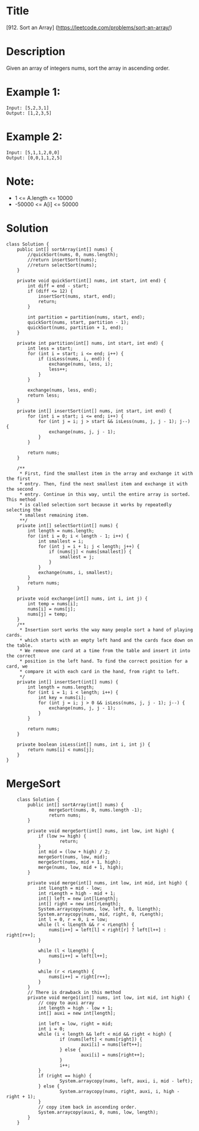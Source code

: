 # Title
[912. Sort an Array] (https://leetcode.com/problems/sort-an-array/)

# Description
Given an array of integers nums, sort the array in ascending order.

# Example 1:

    Input: [5,2,3,1]
    Output: [1,2,3,5]

# Example 2:

    Input: [5,1,1,2,0,0]
    Output: [0,0,1,1,2,5]
 

# Note:

* 1 <= A.length <= 10000
* -50000 <= A[i] <= 50000

# Solution
    class Solution {
        public int[] sortArray(int[] nums) {
            //quickSort(nums, 0, nums.length);
            //return insertSort(nums);
            //return selectSort(nums);
        }

        private void quickSort(int[] nums, int start, int end) {
            int diff = end - start;
            if (diff <= 12) {
                insertSort(nums, start, end);
                return;
            }

            int partition = partition(nums, start, end);
            quickSort(nums, start, partition - 1);
            quickSort(nums, partition + 1, end);
        }

        private int partition(int[] nums, int start, int end) {
            int less = start;
            for (int i = start; i <= end; i++) {
                if (isLess(nums, i, end)) {
                    exchange(nums, less, i);
                    less++;
                }
            }

            exchange(nums, less, end);
            return less;
        }

        private int[] insertSort(int[] nums, int start, int end) {
            for (int i = start; i <= end; i++) {
                for (int j = i; j > start && isLess(nums, j, j - 1); j--) {
                    exchange(nums, j, j - 1);
                }
            }

            return nums;
        }

        /**
         * First, find the smallest item in the array and exchange it with the first
         * entry. Then, find the next smallest item and exchange it with the second 
         * entry. Continue in this way, until the entire array is sorted. This method
         * is called selection sort because it works by repeatedly selecting the 
         * smallest remaining item.
         **/
        private int[] selectSort(int[] nums) {
            int length = nums.length;
            for (int i = 0; i < length - 1; i++) {
                int smallest = i;
                for (int j = i + 1; j < length; j++) {
                    if (nums[j] < nums[smallest]) {
                        smallest = j;
                    }
                }
                exchange(nums, i, smallest); 
            }
            return nums;
        }

        private void exchange(int[] nums, int i, int j) {
            int temp = nums[i];
            nums[i] = nums[j];
            nums[j] = temp;
        }
        /**
         * Insertion sort works the way many people sort a hand of playing cards. 
         * which starts with an empty left hand and the cards face down on the table. 
         * We remove one card at a time from the table and insert it into the correct
         * position in the left hand. To find the correct position for a card, we
         * compare it with each card in the hand, from right to left.
         */
        private int[] insertSort(int[] nums) {
            int length = nums.length;
            for (int i = 1; i < length; i++) {
                int key = nums[i];
                for (int j = i; j > 0 && isLess(nums, j, j - 1); j--) {
                    exchange(nums, j, j - 1);
                }
            }

            return nums;
        }

        private boolean isLess(int[] nums, int i, int j) {
            return nums[i] < nums[j];
        }
    }

# MergeSort
        class Solution {
            public int[] sortArray(int[] nums) {
                    mergeSort(nums, 0, nums.length -1);
                    return nums;
            }

            private void mergeSort(int[] nums, int low, int high) {
                if (low >= high) {
                        return;
                }
                int mid = (low + high) / 2;
                mergeSort(nums, low, mid);
                mergeSort(nums, mid + 1, high);
                merge(nums, low, mid + 1, high);
            }

            private void merge(int[] nums, int low, int mid, int high) {
                int lLength = mid - low;
                int rLength = high - mid + 1;
                int[] left = new int[lLength];
                int[] right = new int[rLength];
                System.arraycopy(nums, low, left, 0, lLength);
                System.arraycopy(nums, mid, right, 0, rLength);
                int l = 0, r = 0, i = low;
                while (l < lLength && r < rLength) {
                    nums[i++] = left[l] < right[r] ? left[l++] : right[r++];
                }

                while (l < lLength) {
                    nums[i++] = left[l++];
                }

                while (r < rLength) {
                    nums[i++] = right[r++];
                }
            }
            // There is drawback in this method
            private void merge1(int[] nums, int low, int mid, int high) {
                // copy to auxi array
                int length = high - low + 1;
                int[] auxi = new int[length];

                int left = low, right = mid;
                int i = 0;
                while (i < length && left < mid && right < high) {
                        if (nums[left] < nums[right]) {
                                auxi[i] = nums[left++];
                        } else {
                                auxi[i] = nums[right++];
                        }
                        i++;
                }
                if (right == high) {
                        System.arraycopy(nums, left, auxi, i, mid - left);
                } else {
                        System.arraycopy(nums, right, auxi, i, high - right + 1);
                }
                // copy item back in ascending order.
                System.arraycopy(auxi, 0, nums, low, length);
            }
        }
